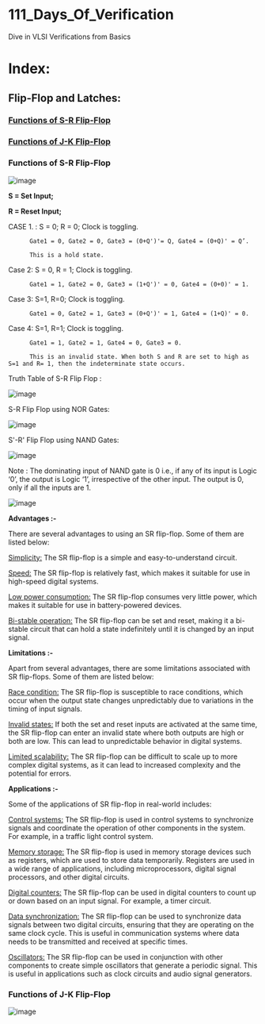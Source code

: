 # 111_Days_Of_Verification
Dive in VLSI Verifications from Basics

# Index:

## Flip-Flop and Latches:
### [Functions of S-R Flip-Flop](###functions-of-s\-r-flip\-flop)
### [Functions of J-K Flip-Flop](###functions-of-j\-k-flip\-flop)

### Functions of S-R Flip-Flop

![image](https://github.com/sreemoyee-chatterjee9/111_Days_Of_Verification/assets/123591219/420f6657-2c6e-465d-ae1f-ce1bf309bc95)

**S = Set Input;**

**R = Reset Input;**

CASE 1. : S = 0; R = 0; Clock is toggling.

          Gate1 = 0, Gate2 = 0, Gate3 = (0+Q')'= Q, Gate4 = (0+Q)' = Q’.

          This is a hold state.

Case 2: S = 0, R = 1; Clock is toggling.

          Gate1 = 1, Gate2 = 0, Gate3 = (1+Q')' = 0, Gate4 = (0+0)' = 1.
          
Case 3: S=1, R=0; Clock is toggling.

          Gate1 = 0, Gate2 = 1, Gate3 = (0+Q')' = 1, Gate4 = (1+Q)' = 0.

Case 4: S=1, R=1; Clock is toggling.

          Gate1 = 1, Gate2 = 1, Gate4 = 0, Gate3 = 0.
          
          This is an invalid state. When both S and R are set to high as S=1 and R= 1, then the indeterminate state occurs.

Truth Table of S-R Flip Flop : 

![image](https://github.com/sreemoyee-chatterjee9/111_Days_Of_Verification/assets/123591219/e64e0db1-b30c-452e-8978-48bcbcf0aba4)

S-R Flip Flop using NOR Gates:

![image](https://github.com/sreemoyee-chatterjee9/111_Days_Of_Verification/assets/123591219/6fde781f-5403-4dad-95a5-095970879c50)

S'-R' Flip Flop using NAND Gates:

![image](https://github.com/sreemoyee-chatterjee9/111_Days_Of_Verification/assets/123591219/b5c6eb7c-5ffa-4ee2-a58b-0b884597b10e)

Note : The dominating input of NAND gate is 0 i.e., if any of its input is Logic ‘0’, the output is Logic ‘1’, irrespective of the other input. The output is 0, only if all the inputs are 1.

![image](https://github.com/sreemoyee-chatterjee9/111_Days_Of_Verification/assets/123591219/e487a413-bcdb-4651-a41a-16b08b40bc34)

**Advantages :-**

There are several advantages to using an SR flip-flop. Some of them are listed below: 

<ins>Simplicity:</ins> The SR flip-flop is a simple and easy-to-understand circuit.

<ins>Speed:</ins> The SR flip-flop is relatively fast, which makes it suitable for use in high-speed digital systems.

<ins>Low power consumption:</ins> The SR flip-flop consumes very little power, which makes it suitable for use in battery-powered devices.

<ins>Bi-stable operation:</ins> The SR flip-flop can be set and reset, making it a bi-stable circuit that can hold a state indefinitely until it is changed by an input signal.

**Limitations :-**

Apart from several advantages, there are some limitations associated with SR flip-flops. Some of them are listed below: 

<ins>Race condition:</ins> The SR flip-flop is susceptible to race conditions, which occur when the output state changes unpredictably due to variations in the timing of input signals.

<ins>Invalid states:</ins> If both the set and reset inputs are activated at the same time, the SR flip-flop can enter an invalid state where both outputs are high or both are low. This can lead to unpredictable behavior in digital systems.

<ins>Limited scalability:</ins> The SR flip-flop can be difficult to scale up to more complex digital systems, as it can lead to increased complexity and the potential for errors.

**Applications :-**

Some of the applications of SR flip-flop in real-world includes: 

<ins>Control systems:</ins> The SR flip-flop is used in control systems to synchronize signals and coordinate the operation of other components in the system. For example, in a traffic light control system.

<ins>Memory storage:</ins> The SR flip-flop is used in memory storage devices such as registers, which are used to store data temporarily. Registers are used in a wide range of applications, including microprocessors, digital signal processors, and other digital circuits.

<ins>Digital counters:</ins> The SR flip-flop can be used in digital counters to count up or down based on an input signal. For example, a timer circuit.

<ins>Data synchronization:</ins> The SR flip-flop can be used to synchronize data signals between two digital circuits, ensuring that they are operating on the same clock cycle. This is useful in communication systems where data needs to be transmitted and received at specific times.

<ins>Oscillators:</ins> The SR flip-flop can be used in conjunction with other components to create simple oscillators that generate a periodic signal. This is useful in applications such as clock circuits and audio signal generators.



### Functions of J-K Flip-Flop

![image](https://github.com/sreemoyee-chatterjee9/111_Days_Of_Verification/assets/123591219/5119f66a-b274-4314-b01d-35a19821080b)
